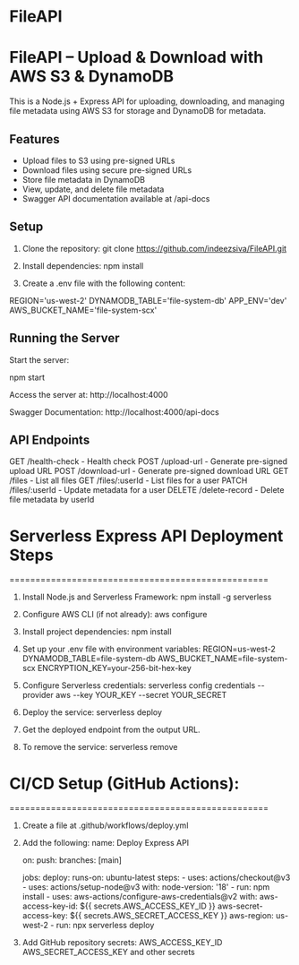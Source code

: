 # FileAPI
FileAPI – Upload & Download with AWS S3 & DynamoDB
==================================================

This is a Node.js + Express API for uploading, downloading, and managing file metadata using AWS S3 for storage and DynamoDB for metadata.

Features
--------
- Upload files to S3 using pre-signed URLs
- Download files using secure pre-signed URLs
- Store file metadata in DynamoDB
- View, update, and delete file metadata
- Swagger API documentation available at /api-docs

Setup
-----
1. Clone the repository:
   git clone https://github.com/indeezsiva/FileAPI.git

2. Install dependencies:
   npm install

3. Create a .env file with the following content:

REGION='us-west-2'
DYNAMODB_TABLE='file-system-db'
APP_ENV='dev'
AWS_BUCKET_NAME='file-system-scx'

Running the Server
------------------
Start the server:

   npm start

Access the server at:
   http://localhost:4000

Swagger Documentation:
   http://localhost:4000/api-docs

API Endpoints
-------------
GET    /health-check        - Health check
POST   /upload-url          - Generate pre-signed upload URL
POST   /download-url        - Generate pre-signed download URL
GET    /files               - List all files
GET    /files/:userId       - List files for a user
PATCH  /files/:userId       - Update metadata for a user
DELETE /delete-record       - Delete file metadata by userId




# Serverless Express API Deployment Steps
==================================================

1. Install Node.js and Serverless Framework:
   npm install -g serverless

2. Configure AWS CLI (if not already):
   aws configure

3. Install project dependencies:
   npm install

4. Set up your .env file with environment variables:
   REGION=us-west-2
   DYNAMODB_TABLE=file-system-db
   AWS_BUCKET_NAME=file-system-scx
   ENCRYPTION_KEY=your-256-bit-hex-key

5. Configure Serverless credentials:
   serverless config credentials --provider aws --key YOUR_KEY --secret YOUR_SECRET

6. Deploy the service:
   serverless deploy

7. Get the deployed endpoint from the output URL.

8. To remove the service:
   serverless remove



# CI/CD Setup (GitHub Actions):
==================================================

1. Create a file at .github/workflows/deploy.yml

2. Add the following:
   name: Deploy Express API

   on:
     push:
       branches: [main]

   jobs:
     deploy:
       runs-on: ubuntu-latest
       steps:
         - uses: actions/checkout@v3
         - uses: actions/setup-node@v3
           with:
             node-version: '18'
         - run: npm install
         - uses: aws-actions/configure-aws-credentials@v2
           with:
             aws-access-key-id: ${{ secrets.AWS_ACCESS_KEY_ID }}
             aws-secret-access-key: ${{ secrets.AWS_SECRET_ACCESS_KEY }}
             aws-region: us-west-2
         - run: npx serverless deploy

3. Add GitHub repository secrets:
   AWS_ACCESS_KEY_ID
   AWS_SECRET_ACCESS_KEY
   and other secrets 
